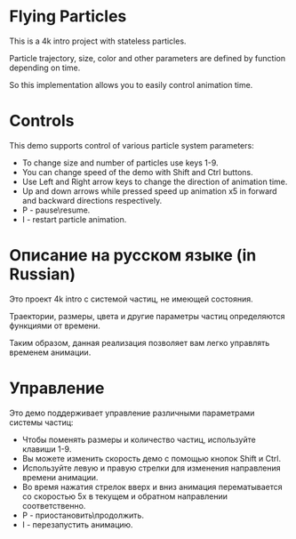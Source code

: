 # Flying Particles
 This is a 4k intro project with stateless particles.
 
 Particle trajectory, size, color and other parameters are defined by function depending on time.
 
 So this implementation allows you to easily control animation time.
 

# Controls
 This demo supports control of various particle system parameters:
 
- To change size and number of particles use keys 1-9.
- You can change speed of the demo with Shift and Ctrl buttons.
- Use Left and Right arrow keys to change the direction of animation time.
- Up and down arrows while pressed speed up animation x5 in forward and backward directions respectively.
- P - pause\resume.
- I - restart particle animation.


# Описание на русском языке (in Russian)
 Это проект 4k intro с системой частиц, не имеющей состояния.
 
 Траектории, размеры, цвета и другие параметры частиц определяются функциями от времени.
 
 Таким образом, данная реализация позволяет вам легко управлять временем анимации.
 
 
# Управление

Это демо поддерживает управление различными параметрами системы частиц:

- Чтобы поменять размеры и количество частиц, используйте клавиши 1-9.
- Вы можете изменить скорость демо с помощью кнопок Shift и Ctrl.
- Используйте левую и правую стрелки для изменения направления времени анимации.
- Во время нажатия стрелок вверх и вниз анимация перематывается со скоростью 5x в текущем и обратном направлении соответственно.
- P - приостановить\продолжить.
- I - перезапустить анимацию.
 
